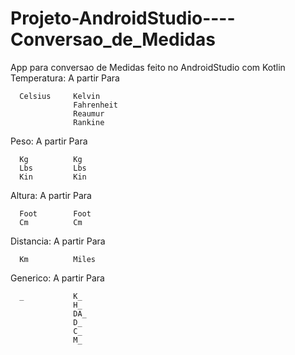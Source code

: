 # Projeto-AndroidStudio----Conversao_de_Medidas

App para conversao de Medidas feito no AndroidStudio com Kotlin
Temperatura:
      A partir    Para
      
      Celsius     Kelvin
                  Fahrenheit
                  Reaumur
                  Rankine
                 
Peso:
      A partir    Para
      
      Kg          Kg
      Lbs         Lbs
      Kin         Kin
      
Altura:
      A partir    Para
      
      Foot        Foot
      Cm          Cm
      
Distancia:
      A partir    Para
      
      Km          Miles
      
Generico:
      A partir    Para
      
      _           K_
                  H_
                  DA_
                  D_
                  C_
                  M_
